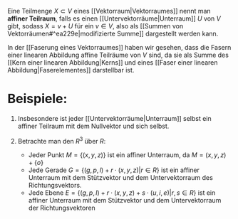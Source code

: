 Eine Teilmenge $X \subset V$ eines [[Vektorraum|Vektorraumes]] nennt man **affiner Teilraum**, falls es einen [[Untervektorräume|Unterraum]] $U$ von $V$ gibt, sodass $X = v + U$ für ein $v \in V$, also als [[Summen von Vektorräumen#^ea229e|modifizierte Summe]] dargestellt werden kann.

In der [[Faserung eines Vektorraumes]] haben wir gesehen, dass die Fasern einer linearen Abbildung affine Teilräume von $V$ sind, da sie als Summe des [[Kern einer linearen Abbildung|Kerns]] und eines [[Faser einer linearen Abbildung|Faserelementes]] darstellbar ist.

# Beispiele:
1. Insbesondere ist jeder [[Untervektorräume|Unterraum]] selbst ein affiner Teilraum mit dem Nullvektor und sich selbst.

2. Betrachte man den $R^3$ über $R$: 
	- Jeder Punkt $M = \{(x, y, z)\}$ ist ein affiner Unterraum, da $M = (x, y, z) + \{o\}$ 
	- Jede Gerade $G = \{(g, p, l) + r \cdot (x, y, z) | r \in R \}$ ist ein affiner Unterraum mit dem Stützvektor und dem Untervektorraum des Richtungsvektors.
	- Jede Ebene $E = \{(g, p, l) + r\cdot (x, y, z) + s \cdot (u, i, e) | r,s \in R \}$ ist ein affiner Unterraum mit dem Stützvektor und dem Untervektorraum der Richtungsvektoren